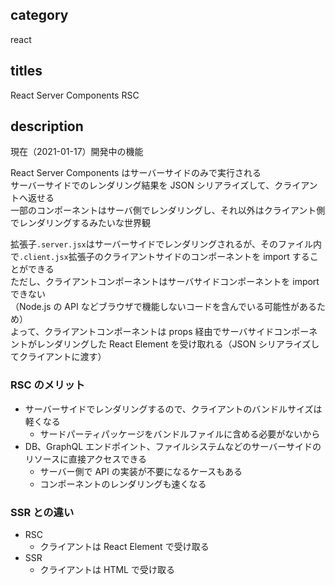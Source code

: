 ## category

react

## titles

React Server Components
RSC

## description

現在（2021-01-17）開発中の機能

React Server Components はサーバーサイドのみで実行される  
サーバーサイドでのレンダリング結果を JSON シリアライズして、クライアントへ返せる  
一部のコンポーネントはサーバ側でレンダリングし、それ以外はクライアント側でレンダリングするみたいな世界観

拡張子`.server.jsx`はサーバーサイドでレンダリングされるが、そのファイル内で`.client.jsx`拡張子のクライアントサイドのコンポーネントを import することができる  
ただし、クライアントコンポーネントはサーバサイドコンポーネントを import できない  
（Node.js の API などブラウザで機能しないコードを含んでいる可能性があるため）  
よって、クライアントコンポーネントは props 経由でサーバサイドコンポーネントがレンダリングした React Element を受け取れる（JSON シリアライズしてクライアントに渡す）

### RSC のメリット

- サーバーサイドでレンダリングするので、クライアントのバンドルサイズは軽くなる
  - サードパーティパッケージをバンドルファイルに含める必要がないから
- DB、GraphQL エンドポイント、ファイルシステムなどのサーバーサイドのリソースに直接アクセスできる
  - サーバー側で API の実装が不要になるケースもある
  - コンポーネントのレンダリングも速くなる

### SSR との違い

- RSC
  - クライアントは React Element で受け取る
- SSR
  - クライアントは HTML で受け取る
